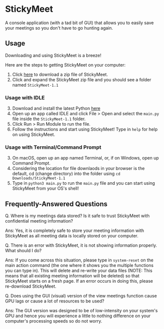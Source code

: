 # StickyMeet
A console application (with a tad bit of GUI) that allows you to easily save your meetings so you don't have to go hunting again.

## Usage
Downloading and using StickyMeet is a breeze!

Here are the steps to getting StickyMeet on your computer:

1) Click [here](http://gg.gg/StickyMeetDownload) to download a zip file of StickyMeet. 
2) Click and expand the StickyMeet zip file and you should see a folder named `StickyMeet-1.1`

### Usage with IDLE
3) Download and install the latest Python [here](https://python.org)
4) Open up an app called IDLE and click File > Open and select the `main.py` file inside the `StickyMeet-1.1` folder.
5) Click Run > Run Module to run the file.
6) Follow the instructions and start using StickyMeet! Type in `help` for help on using StickyMeet.

### Usage with Terminal/Command Prompt
3) On macOS, open up an app named Terminal, or, if on Windows, open up Command Prompt.
4) Considering the location for file downlaods in your browser is the default, cd (change directory) into the folder using `cd Downloads/StickyMeet-1.1`
5) Type in `python3 main.py` to run the `main.py` file and you can start using StickyMeet from your OS's shell!

## Frequently-Answered Questions
Q. Where is my meetings data stored? Is it safe to trust StickyMeet with confidential meeting information?

Ans: Yes, it is completely safe to store your meeting information with StickyMeet as all meeting data is locally stored on your computer.

Q. There is an error with StickyMeet, it is not showing information properly. What should I do?

Ans: If you come across this situation, please type in `system-reset` on the main action command (the one where it shows you the multiple functions you can type in). This will delete and re-write your data files (NOTE: This means that all existing meeting information will be deleted) so that StickyMeet starts on a fresh page. If an error occurs in doing this, please re-download StickyMeet.

Q. Does using the GUI (visual) version of the view meetings function cause GPU lags or cause a lot of resources to be used?

Ans: The GUI version was designed to be of low-intensity on your system's GPU and hence you will experience a little to nothing difference on your computer's processing speeds so do not worry.
